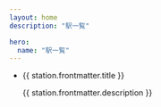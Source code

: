 ```yaml
---
layout: home
description: "駅一覧"

hero:
  name: "駅一覧"
---
```



<script setup lang="ts">
import { data as stationData } from '../.vitepress/station.data'
</script>

<ul>
    <li v-for="station in stationData" :key="station.url">
        <a :href="station.url">{{ station.frontmatter.title }}</a>
        <p>{{ station.frontmatter.description }}</p>
    </li>
</ul>
